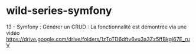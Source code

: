 # wild-series-symfony


13 - Symfony : Générer un CRUD : La fonctionnalité est démontrée via une vidéo https://drive.google.com/drive/folders/1zToTD6dftv6vu3a3Zz5ffBkgi67E_ruV
